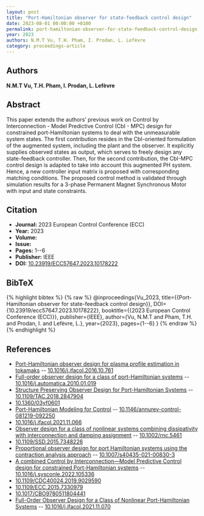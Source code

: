 ```yaml
---
layout: post
title: "Port-Hamiltonian observer for state-feedback control design"
date: 2023-08-01 00:00:00 +0100
permalink: port-hamiltonian-observer-for-state-feedback-control-design
year: 2023
authors: N.M.T Vu, T.H. Pham, I. Prodan, L. Lefèvre
category: proceedings-article
---
```

 
## Authors
**N.M.T Vu, T.H. Pham, I. Prodan, L. Lefèvre**
 
## Abstract
This paper extends the authors’ previous work on Control by Interconnection - Model Predictive Control (CbI - MPC) design for constrained port-Hamiltonian systems to deal with the unmeasurable system states. The first contribution resides in the CbI-oriented formulation of the augmented system, including the plant and the observer. It explicitly supplies observed states as output, which serves to freely design any state-feedback controller. Then, for the second contribution, the CbI-MPC control design is adapted to take into account this augmented PH system. Hence, a new controller input matrix is proposed with corresponding matching conditions. The proposed control method is validated through simulation results for a 3-phase Permanent Magnet Synchronous Motor with input and state constraints.
 
## Citation
- **Journal:** 2023 European Control Conference (ECC)
- **Year:** 2023
- **Volume:** 
- **Issue:** 
- **Pages:** 1--6
- **Publisher:** IEEE
- **DOI:** [10.23919/ECC57647.2023.10178222](https://doi.org/10.23919/ECC57647.2023.10178222)
 
## BibTeX
{% highlight bibtex %}
{% raw %}
@inproceedings{Vu_2023,
  title={{Port-Hamiltonian observer for state-feedback control design}},
  DOI={10.23919/ecc57647.2023.10178222},
  booktitle={{2023 European Control Conference (ECC)}},
  publisher={IEEE},
  author={Vu, N.M.T and Pham, T.H. and Prodan, I. and Lefèvre, L.},
  year={2023},
  pages={1--6}
}
{% endraw %}
{% endhighlight %}
 
## References
- [Port-Hamiltonian observer design for plasma profile estimation in tokamaks](port-hamiltonian-observer-design-for-plasma-profile-estimation-in-tokamaks) -- [10.1016/j.ifacol.2016.10.761](https://doi.org/10.1016/j.ifacol.2016.10.761)
- [Full-order observer design for a class of port-Hamiltonian systems](full-order-observer-design-for-a-class-of-port-hamiltonian-systems) -- [10.1016/j.automatica.2010.01.019](https://doi.org/10.1016/j.automatica.2010.01.019)
- [Structure Preserving Observer Design for Port-Hamiltonian Systems](structure-preserving-observer-design-for-port-hamiltonian-systems) -- [10.1109/TAC.2018.2847904](https://doi.org/10.1109/TAC.2018.2847904)
- [10.1360/03yf0601](https://doi.org/10.1360/03yf0601)
- [Port-Hamiltonian Modeling for Control](port-hamiltonian-modeling-for-control) -- [10.1146/annurev-control-081219-092250](https://doi.org/10.1146/annurev-control-081219-092250)
- [10.1016/j.ifacol.2021.11.066](https://doi.org/10.1016/j.ifacol.2021.11.066)
- [Observer design for a class of nonlinear systems combining dissipativity with interconnection and damping assignment](observer-design-for-a-class-of-nonlinear-systems-combining-dissipativity-with-interconnection-and-damping-assignment) -- [10.1002/rnc.5461](https://doi.org/10.1002/rnc.5461)
- [10.1109/SSD.2015.7348226](https://doi.org/10.1109/SSD.2015.7348226)
- [Proportional observer design for port Hamiltonian systems using the contraction analysis approach](proportional-observer-design-for-port-hamiltonian-systems-using-the-contraction-analysis-approach) -- [10.1007/s40435-021-00830-3](https://doi.org/10.1007/s40435-021-00830-3)
- [A combined Control by Interconnection—Model Predictive Control design for constrained Port-Hamiltonian systems](a-combined-control-by-interconnection-model-predictive-control-design-for-constrained-port-hamiltonian-systems) -- [10.1016/j.sysconle.2022.105336](https://doi.org/10.1016/j.sysconle.2022.105336)
- [10.1109/CDC40024.2019.9029590](https://doi.org/10.1109/CDC40024.2019.9029590)
- [10.1109/ECC.2015.7330979](https://doi.org/10.1109/ECC.2015.7330979)
- [10.1017/CBO9780511804441](https://doi.org/10.1017/CBO9780511804441)
- [Full-Order Observer Design for a Class of Nonlinear Port-Hamiltonian Systems](full-order-observer-design-for-a-class-of-nonlinear-port-hamiltonian-systems) -- [10.1016/j.ifacol.2021.11.070](https://doi.org/10.1016/j.ifacol.2021.11.070)

